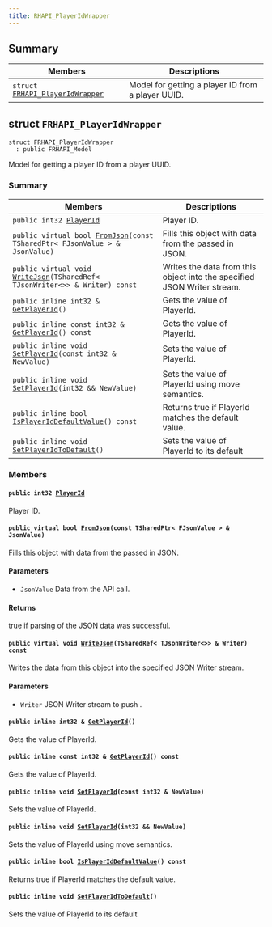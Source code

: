 ```yaml
---
title: RHAPI_PlayerIdWrapper
---
```


## Summary

 Members                        | Descriptions                                
--------------------------------|---------------------------------------------
`struct `[`FRHAPI_PlayerIdWrapper`](#structFRHAPI__PlayerIdWrapper) | Model for getting a player ID from a player UUID.

## struct `FRHAPI_PlayerIdWrapper` <a id="structFRHAPI__PlayerIdWrapper"></a>

```
struct FRHAPI_PlayerIdWrapper
  : public FRHAPI_Model
```

Model for getting a player ID from a player UUID.

### Summary

 Members                        | Descriptions                                
--------------------------------|---------------------------------------------
`public int32 `[`PlayerId`](#structFRHAPI__PlayerIdWrapper_1a9d3517523183b4512a3e4335470be60a) | Player ID.
`public virtual bool `[`FromJson`](#structFRHAPI__PlayerIdWrapper_1a3901b65228ad40fc0678e8e626e7efde)`(const TSharedPtr< FJsonValue > & JsonValue)` | Fills this object with data from the passed in JSON.
`public virtual void `[`WriteJson`](#structFRHAPI__PlayerIdWrapper_1a9d2fa7ecba7e969c4b941e5d98284fbd)`(TSharedRef< TJsonWriter<>> & Writer) const` | Writes the data from this object into the specified JSON Writer stream.
`public inline int32 & `[`GetPlayerId`](#structFRHAPI__PlayerIdWrapper_1a1f525c0cdd5ad98d8bd51582e9644900)`()` | Gets the value of PlayerId.
`public inline const int32 & `[`GetPlayerId`](#structFRHAPI__PlayerIdWrapper_1a6d4d79522551ec4b8d5bd0045cd3784f)`() const` | Gets the value of PlayerId.
`public inline void `[`SetPlayerId`](#structFRHAPI__PlayerIdWrapper_1a0c32b1185c5d5cd36af803e3d7dd6257)`(const int32 & NewValue)` | Sets the value of PlayerId.
`public inline void `[`SetPlayerId`](#structFRHAPI__PlayerIdWrapper_1a1e45e9ab03e19cc61e1e62d191239f5e)`(int32 && NewValue)` | Sets the value of PlayerId using move semantics.
`public inline bool `[`IsPlayerIdDefaultValue`](#structFRHAPI__PlayerIdWrapper_1a4ead20a497424bd20af5cf9770c34df4)`() const` | Returns true if PlayerId matches the default value.
`public inline void `[`SetPlayerIdToDefault`](#structFRHAPI__PlayerIdWrapper_1af09d4ca3ce7197ff58f5cd4608f51eaa)`()` | Sets the value of PlayerId to its default

### Members

#### `public int32 `[`PlayerId`](#structFRHAPI__PlayerIdWrapper_1a9d3517523183b4512a3e4335470be60a) <a id="structFRHAPI__PlayerIdWrapper_1a9d3517523183b4512a3e4335470be60a"></a>

Player ID.

#### `public virtual bool `[`FromJson`](#structFRHAPI__PlayerIdWrapper_1a3901b65228ad40fc0678e8e626e7efde)`(const TSharedPtr< FJsonValue > & JsonValue)` <a id="structFRHAPI__PlayerIdWrapper_1a3901b65228ad40fc0678e8e626e7efde"></a>

Fills this object with data from the passed in JSON.

#### Parameters
* `JsonValue` Data from the API call.

#### Returns
true if parsing of the JSON data was successful.

#### `public virtual void `[`WriteJson`](#structFRHAPI__PlayerIdWrapper_1a9d2fa7ecba7e969c4b941e5d98284fbd)`(TSharedRef< TJsonWriter<>> & Writer) const` <a id="structFRHAPI__PlayerIdWrapper_1a9d2fa7ecba7e969c4b941e5d98284fbd"></a>

Writes the data from this object into the specified JSON Writer stream.

#### Parameters
* `Writer` JSON Writer stream to push .

#### `public inline int32 & `[`GetPlayerId`](#structFRHAPI__PlayerIdWrapper_1a1f525c0cdd5ad98d8bd51582e9644900)`()` <a id="structFRHAPI__PlayerIdWrapper_1a1f525c0cdd5ad98d8bd51582e9644900"></a>

Gets the value of PlayerId.

#### `public inline const int32 & `[`GetPlayerId`](#structFRHAPI__PlayerIdWrapper_1a6d4d79522551ec4b8d5bd0045cd3784f)`() const` <a id="structFRHAPI__PlayerIdWrapper_1a6d4d79522551ec4b8d5bd0045cd3784f"></a>

Gets the value of PlayerId.

#### `public inline void `[`SetPlayerId`](#structFRHAPI__PlayerIdWrapper_1a0c32b1185c5d5cd36af803e3d7dd6257)`(const int32 & NewValue)` <a id="structFRHAPI__PlayerIdWrapper_1a0c32b1185c5d5cd36af803e3d7dd6257"></a>

Sets the value of PlayerId.

#### `public inline void `[`SetPlayerId`](#structFRHAPI__PlayerIdWrapper_1a1e45e9ab03e19cc61e1e62d191239f5e)`(int32 && NewValue)` <a id="structFRHAPI__PlayerIdWrapper_1a1e45e9ab03e19cc61e1e62d191239f5e"></a>

Sets the value of PlayerId using move semantics.

#### `public inline bool `[`IsPlayerIdDefaultValue`](#structFRHAPI__PlayerIdWrapper_1a4ead20a497424bd20af5cf9770c34df4)`() const` <a id="structFRHAPI__PlayerIdWrapper_1a4ead20a497424bd20af5cf9770c34df4"></a>

Returns true if PlayerId matches the default value.

#### `public inline void `[`SetPlayerIdToDefault`](#structFRHAPI__PlayerIdWrapper_1af09d4ca3ce7197ff58f5cd4608f51eaa)`()` <a id="structFRHAPI__PlayerIdWrapper_1af09d4ca3ce7197ff58f5cd4608f51eaa"></a>

Sets the value of PlayerId to its default

